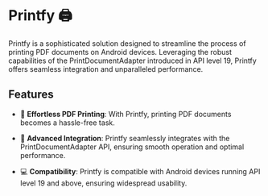 # Printfy 🖨️

Printfy is a sophisticated solution designed to streamline the process of printing PDF documents on Android devices. Leveraging the robust capabilities of the PrintDocumentAdapter introduced in API level 19, Printfy offers seamless integration and unparalleled performance.

## Features

- 📄 **Effortless PDF Printing**: With Printfy, printing PDF documents becomes a hassle-free task.

- 🚀 **Advanced Integration**: Printfy seamlessly integrates with the PrintDocumentAdapter API, ensuring smooth operation and optimal performance.

- 💻 **Compatibility**: Printfy is compatible with Android devices running API level 19 and above, ensuring widespread usability.
